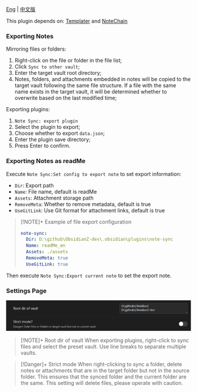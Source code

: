 
[Eng](./README.md) | [中文版](./readMe_中文.md)

This plugin depends on: [Templater](https://github.com/SilentVoid13/Templater) and [NoteChain](https://github.com/zigholding/obsidian-notechain-plugin)

### Exporting Notes

Mirroring files or folders:
1. Right-click on the file or folder in the file list;
2. Click `Sync to other vault`;
3. Enter the target vault root directory;
4. Notes, folders, and attachments embedded in notes will be copied to the target vault following the same file structure. If a file with the same name exists in the target vault, it will be determined whether to overwrite based on the last modified time;

Exporting plugins:
1. `Note Sync: export plugin`
2. Select the plugin to export;
3. Choose whether to export `data.json`;
4. Enter the plugin save directory;
5. Press Enter to confirm.

### Exporting Notes as readMe

Execute `Note Sync:Set config to export note` to set export information:
- `Dir`: Export path
- `Name`: File name, default is readMe
- `Assets`: Attachment storage path
- `RemoveMeta`: Whether to remove metadata, default is true
- `UseGitLink`: Use Git format for attachment links, default is true

> [!NOTE]+ Example of file export configuration
> ```yaml
> note-sync:
>   Dir: D:\github\ObsidianZ-dev\.obsidian\plugins\note-sync
>   Name: readMe_en
>   Assets: ./assets
>   RemoveMeta: true
>   UseGitLink: true
> ```

Then execute `Note Sync:Export current note` to set the export note.

### Settings Page

![Pasted image 20241215125538.png](./assets/Pasted%20image%2020241215125538.png)

> [!NOTE]+ Root dir of vault
> When exporting plugins, right-click to sync files and select the preset vault. Use line breaks to separate multiple vaults.

> [!Danger]+ Strict mode
> When right-clicking to sync a folder, delete notes or attachments that are in the target folder but not in the source folder. This ensures that the synced folder and the current folder are the same. This setting will delete files, please operate with caution.
